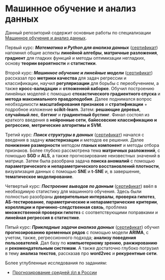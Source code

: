 # Машинное обучение и анализ данных
Данный репозиторий содержит основные работы по специализации <a href="https://www.coursera.org/specializations/machine-learning-data-analysis" >Машинное обучение и анализ данных</a>.

Первый курс: ***Математика и Python для анализа данных*** (<a href="https://github.com/Kirill-Shokhin/Coursera-Machine-Learning-and-Data-Analysis/blob/main/Обучение%20на%20размеченных%20данных/Coursera%20Certificate%20Математика%20и%20python%20для%20анализа%20данных.pdf" >сертификат</a>) напомнил общие аспекты __линейной алгебры__, __матричные разложения__, __градиент__ для гладких функций и методы оптимизации негладких, основу __теории вероятности__ и __статистики__.  

Второй курс: ***Машинное обучение и линейные модели*** (<a href="https://github.com/Kirill-Shokhin/Coursera-Machine-Learning-and-Data-Analysis/blob/main/Обучение%20на%20размеченных%20данных/Coursera%20Certificate%20Обучение%20на%20размеченных%20данных.pdf" >сертификат</a>) рассказал про __метрики качества__ для задач регрессии и классификации, научил __регуляризации__ для борьбы с переобучением, а также __кросс-валидации__ и __отложенной ваборке__. Обучил построению линейных моделей с помощью __стохастического градиентного спуска__ и __метода максимального правдоподобия__. Далее поднимался вопрос необходимости __масштабирования признаков__ и __стратификации__ + подробное изложение __scikit-learn__. Затем: __решающие деревья__, __случайный лес__, __бэггинг__ и __градиентный бустинг__. Финал состоял из краткого введения в __нейронные сети__, __байесовские классификацию и регрессию__, __метрические алгоритмы и SVM__.

Третий курс: ***Поиск структуры в данных*** (<a href="https://github.com/Kirill-Shokhin/Coursera-Machine-Learning-and-Data-Analysis/blob/main/Поиск%20структуры%20в%20данных/Coursera%20Certificate%20Поиск%20структуры%20в%20данных.pdf" >сертификат</a>) начался с введения в задачу __кластеризации__ и методов ее решения. Далее __понижение размерности__ методом __гланых компонент__ и методы отбора признаков. Более глубоко рассмотрена тема __матричных разложений__, с помощью __SGD__ и __ALS__, а также прогнозирование неизвестных значений в матрице. Затем была разобрана задача __поиска аномалий__ с помощью __параметрического и непараметрического восстановлений плотности__, визуализация данных с помощью __SNE__ и __t-SNE__ и, в завершение, __тематическое моделирование__.

Четвертый курс: ***Построение выводов по данным*** (<a href="https://github.com/Kirill-Shokhin/Coursera-Machine-Learning-and-Data-Analysis/blob/main/Построение%20выводов%20по%20данным/Coursera%20Certificate%20Построение%20выводов%20по%20данным.pdf" >сертификат</a>) ввёл в необходимую статистику для машинного обучения. Здесь были полностью разобраны __доверительные интервалы__, __проверка гипотез__, __AБ-тестирование__, __параметрические и непараметрические критерии__, __корелляции и причинно-следственная связь__, проблема __множественной проверки гипотез__ с соответствующими поправками и  __линейная регрессия в статистике__.

Пятый курс: ***Прикладные задачи анализа данных*** (<a href="https://github.com/Kirill-Shokhin/Coursera-Machine-Learning-and-Data-Analysis/blob/main/Прикладные%20задачи%20анализа%20данных/Coursera%20Certificate%20Прикладные%20задачи%20анализа%20данных.pdf" >сертификат</a>) обучил __прогнозированию временных рядов__ с помощью модели __ARIMA__, с учетом, также, регрессионного подхода; __анализу поведения пользователей__. Дал базу по __компьютерному зрению__, __ранжированию__ и __рекомендательным системам__. А также достаточно глубоко погрузил в тему __анализа текстов__, рассказав про __word2vec__ и __рекурентные сети__.


Более углубленные исследования по заданиям:
 - <a href="https://nbviewer.jupyter.org/github/Kirill-Shokhin/Coursera-ML-/blob/main/Прикладные%20задачи%20анализа%20данных/Прогнозирование%20уровня%20средней%20заработной%20платы%20в%20России.ipynb" >Прогнозирование средней з\п в России</a>
